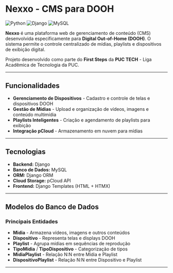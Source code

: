 # Nexxo - CMS para DOOH

![Python](https://img.shields.io/badge/Python-3.8+-blue.svg)
![Django](https://img.shields.io/badge/Django-4.0+-green.svg)
![MySQL](https://img.shields.io/badge/MySQL-8.0+-orange.svg)

**Nexxo** é uma plataforma web de gerenciamento de conteúdo (CMS) desenvolvida especificamente para **Digital Out-of-Home (DOOH)**. O sistema permite o controle centralizado de mídias, playlists e dispositivos de exibição digital.

Projeto desenvolvido como parte do **First Steps** da **PUC TECH** - Liga Acadêmica de Tecnologia da PUC.

---

##  Funcionalidades

-  **Gerenciamento de Dispositivos** - Cadastro e controle de telas e dispositivos DOOH
-  **Gestão de Mídias** - Upload e organização de vídeos, imagens e conteúdo multimídia
-  **Playlists Inteligentes** - Criação e agendamento de playlists para exibição
-  **Integração pCloud** - Armazenamento em nuvem para mídias
  
---

##  Tecnologias

- **Backend:** Django
- **Banco de Dados:** MySQL
- **ORM:** Django ORM
- **Cloud Storage:** pCloud API
- **Frontend:** Django Templates (HTML + HTMX)

---

##  Modelos do Banco de Dados

### Principais Entidades

- **Midia** - Armazena vídeos, imagens e outros conteúdos
- **Dispositivo** - Representa telas e displays DOOH
- **Playlist** - Agrupa mídias em sequências de reprodução
- **TipoMidia** / **TipoDispositivo** - Categorização de tipos
- **MidiaPlaylist** - Relação N:N entre Mídia e Playlist
- **DispositivoPlaylist** - Relação N:N entre Dispositivo e Playlist

---
